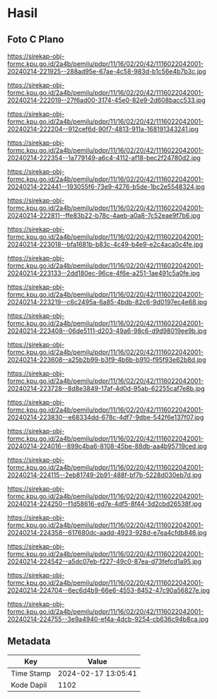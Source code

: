 # Hasil

## Foto C Plano

https://sirekap-obj-formc.kpu.go.id/2a4b/pemilu/pdpr/11/16/02/20/42/1116022042001-20240214-221925--288ad95e-67ae-4c58-983d-b1c56e4b7b3c.jpg

https://sirekap-obj-formc.kpu.go.id/2a4b/pemilu/pdpr/11/16/02/20/42/1116022042001-20240214-222019--27f6ad00-3174-45e0-82e9-2d608bacc533.jpg

https://sirekap-obj-formc.kpu.go.id/2a4b/pemilu/pdpr/11/16/02/20/42/1116022042001-20240214-222204--912cef6d-90f7-4813-911a-168191343241.jpg

https://sirekap-obj-formc.kpu.go.id/2a4b/pemilu/pdpr/11/16/02/20/42/1116022042001-20240214-222354--1a779149-a6c4-4112-af18-bec2f24780d2.jpg

https://sirekap-obj-formc.kpu.go.id/2a4b/pemilu/pdpr/11/16/02/20/42/1116022042001-20240214-222441--193055f6-73e9-4276-b5de-1bc2e5548324.jpg

https://sirekap-obj-formc.kpu.go.id/2a4b/pemilu/pdpr/11/16/02/20/42/1116022042001-20240214-222811--ffe83b22-b78c-4aeb-a0a8-7c52eae9f7b6.jpg

https://sirekap-obj-formc.kpu.go.id/2a4b/pemilu/pdpr/11/16/02/20/42/1116022042001-20240214-223018--bfa1681b-b83c-4c49-b4e9-e2c4aca0c4fe.jpg

https://sirekap-obj-formc.kpu.go.id/2a4b/pemilu/pdpr/11/16/02/20/42/1116022042001-20240214-223133--2dd180ec-96ce-4f6e-a251-1ae491c5a0fe.jpg

https://sirekap-obj-formc.kpu.go.id/2a4b/pemilu/pdpr/11/16/02/20/42/1116022042001-20240214-223219--c6c2495a-6a85-4bdb-82c6-9d0197ec4e68.jpg

https://sirekap-obj-formc.kpu.go.id/2a4b/pemilu/pdpr/11/16/02/20/42/1116022042001-20240214-223408--06de5111-d203-49a6-98c6-d9d98019ee9b.jpg

https://sirekap-obj-formc.kpu.go.id/2a4b/pemilu/pdpr/11/16/02/20/42/1116022042001-20240214-223608--a25b2b99-b3f9-4b6b-b910-f95f93e62b8d.jpg

https://sirekap-obj-formc.kpu.go.id/2a4b/pemilu/pdpr/11/16/02/20/42/1116022042001-20240214-223728--8d8e3849-17af-4d0d-95ab-62255caf7e8b.jpg

https://sirekap-obj-formc.kpu.go.id/2a4b/pemilu/pdpr/11/16/02/20/42/1116022042001-20240214-223830--e68334dd-678c-4df7-9dbe-542f6e137f07.jpg

https://sirekap-obj-formc.kpu.go.id/2a4b/pemilu/pdpr/11/16/02/20/42/1116022042001-20240214-224016--899c4ba6-8108-45be-88db-aa4b95719ced.jpg

https://sirekap-obj-formc.kpu.go.id/2a4b/pemilu/pdpr/11/16/02/20/42/1116022042001-20240214-224115--2eb81749-2b91-488f-bf7b-5228d030eb7d.jpg

https://sirekap-obj-formc.kpu.go.id/2a4b/pemilu/pdpr/11/16/02/20/42/1116022042001-20240214-224250--f1d58616-ed7e-4df5-8f44-3d2cbd26538f.jpg

https://sirekap-obj-formc.kpu.go.id/2a4b/pemilu/pdpr/11/16/02/20/42/1116022042001-20240214-224358--617680dc-aadd-4923-928d-e7ea4cfdb846.jpg

https://sirekap-obj-formc.kpu.go.id/2a4b/pemilu/pdpr/11/16/02/20/42/1116022042001-20240214-224542--a5dc07eb-f227-49c0-87ea-d73fefcd1a95.jpg

https://sirekap-obj-formc.kpu.go.id/2a4b/pemilu/pdpr/11/16/02/20/42/1116022042001-20240214-224704--6ec6d4b9-66e6-4553-8452-47c90a56827e.jpg

https://sirekap-obj-formc.kpu.go.id/2a4b/pemilu/pdpr/11/16/02/20/42/1116022042001-20240214-224755--3e9a4940-ef4a-4dcb-9254-cb636c94b8ca.jpg


## Metadata

| Key        | Value               |
| ---------- | ------------------- |
| Time Stamp | 2024-02-17 13:05:41 |
| Kode Dapil | 1102                |



